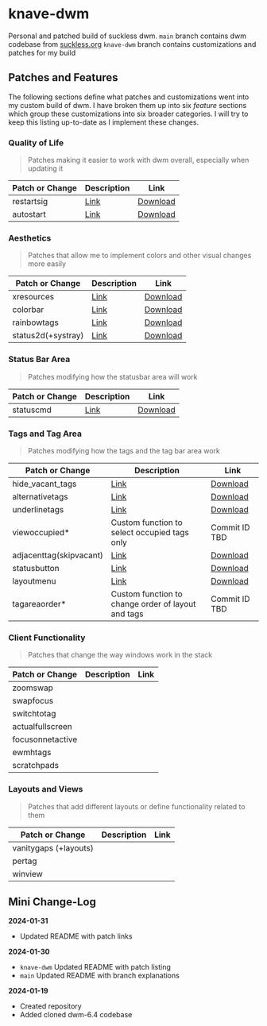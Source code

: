 # knave-dwm
Personal and patched build of suckless dwm.
`main` branch contains dwm codebase from [suckless.org](https://suckless.org)
`knave-dwm` branch contains customizations and patches for my build


## Patches and Features
The following sections define what patches and customizations went into my
custom build of dwm. I have broken them up into six *feature* sections which
group these customizations into six broader categories. I will try to keep this
listing up-to-date as I implement these changes.

### Quality of Life
> Patches making it easier to work with dwm overall, especially when updating it

| Patch or Change | Description                                          | Link                                                                                       |
|-----------------|------------------------------------------------------|--------------------------------------------------------------------------------------------|
| restartsig      | [Link](https://dwm.suckless.org/patches/restartsig/) | [Download](https://dwm.suckless.org/patches/restartsig/dwm-restartsig-20180523-6.2.diff)   |
| autostart       | [Link](https://dwm.suckless.org/patches/autostart/)  | [Download](https://dwm.suckless.org/patches/autostart/dwm-autostart-20210120-cb3f58a.diff) |

### Aesthetics
> Patches that allow me to implement colors and other visual changes more easily

| Patch or Change    | Description                                           | Link                                                                                         |
|--------------------|-------------------------------------------------------|----------------------------------------------------------------------------------------------|
| xresources         | [Link](https://dwm.suckless.org/patches/xresources/)  | [Download](https://dwm.suckless.org/patches/xresources/dwm-xresources-20210827-138b405.diff) |
| colorbar           | [Link](https://dwm.suckless.org/patches/colorbar/)    | [Download](https://dwm.suckless.org/patches/colorbar/dwm-colorbar-6.3.diff)                  |
| rainbowtags        | [Link](https://dwm.suckless.org/patches/rainbowtags/) | [Download](https://dwm.suckless.org/patches/rainbowtags/dwm-rainbowtags-6.2.diff)            |
| status2d(+systray) | [Link](https://dwm.suckless.org/patches/status2d/)    | [Download](https://dwm.suckless.org/patches/status2d/dwm-status2d-systray-6.4.diff)          |

### Status Bar Area
> Patches modifying how the statusbar area will work

| Patch or Change | Description                                         | Link                                                                                                |
|-----------------|-----------------------------------------------------|-----------------------------------------------------------------------------------------------------|
| statuscmd       | [Link](https://dwm.suckless.org/patches/statuscmd/) | [Download](https://dwm.suckless.org/patches/statuscmd/dwm-statuscmd-status2d-20210405-60bb3df.diff) |

### Tags and Tag Area
> Patches modifying how the tags and the tag bar area work

| Patch or Change         | Description                                                | Link                                                                                             |
|-------------------------|------------------------------------------------------------|--------------------------------------------------------------------------------------------------|
| hide_vacant_tags        | [Link](https://dwm.suckless.org/patches/hide_vacant_tags/) | [Download](https://dwm.suckless.org/patches/hide_vacant_tags/dwm-hide_vacant_tags-6.3.diff)      |
| alternativetags         | [Link](https://dwm.suckless.org/patches/alternativetags/)  | [Download](https://dwm.suckless.org/patches/alternativetags/dwm-alternativetags-6.3.diff)        |
| underlinetags           | [Link](https://dwm.suckless.org/patches/underlinetags/)    | [Download](https://dwm.suckless.org/patches/underlinetags/dwm-underlinetags-6.2.diff)            |
| viewoccupied*           | Custom function to select occupied tags only               | Commit ID TBD                                                                                    |
| adjacenttag(skipvacant) | [Link](https://dwm.suckless.org/patches/adjacenttag/)      | [Download](https://dwm.suckless.org/patches/adjacenttag/dwm-adjacenttag-skipvacant-6.2.diff)     |
| statusbutton            | [Link](https://dwm.suckless.org/patches/statusbutton/)     | [Download](https://dwm.suckless.org/patches/statusbutton/dwm-statusbutton-20180524-c8e9479.diff) |
| layoutmenu              | [Link](https://dwm.suckless.org/patches/layoutmenu/)       | [Download](https://dwm.suckless.org/patches/layoutmenu/dwm-layoutmenu-6.2.diff)                  |
| tagareaorder*           | Custom function to change order of layout and tags         | Commit ID TBD                                                                                    |

### Client Functionality
> Patches that change the way windows work in the stack

| Patch or Change  | Description | Link |
|------------------|-------------|------|
| zoomswap         |             |      |
| swapfocus        |             |      |
| switchtotag      |             |      |
| actualfullscreen |             |      |
| focusonnetactive |             |      |
| ewmhtags         |             |      |
| scratchpads      |             |      |

### Layouts and Views
> Patches that add different layouts or define functionality related to them

| Patch or Change       | Description | Link |
|-----------------------|-------------|------|
| vanitygaps (+layouts) |             |      |
| pertag                |             |      |
| winview               |             |      |


## Mini Change-Log
**2024-01-31**
- Updated README with patch links

**2024-01-30**
- `knave-dwm` Updated README with patch listing
- `main` Updated README with branch explanations

**2024-01-19**
- Created repository
- Added cloned dwm-6.4 codebase
